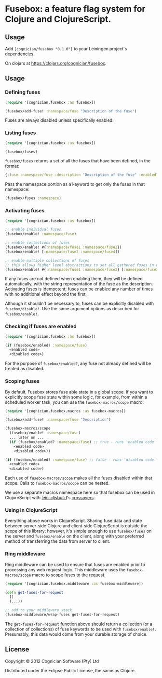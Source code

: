 # Fusebox: a feature flag system for Clojure and ClojureScript.

## Usage

Add `[cognician/fusebox "0.1.0"]` to your Leiningen project's dependencies.

On clojars at <https://clojars.org/cognician/fusebox>.

## Usage

### Defining fuses

```clojure
(require '[cognician.fusebox :as fusebox])

(fusebox/add-fuse! :namespace/fuse "Description of the fuse")
```

Fuses are always disabled unless specifically enabled.

### Listing fuses

```clojure
(require '[cognician.fusebox :as fusebox])

(fusebox/fuses)
```

`fusebox/fuses` returns a set of all the fuses that have been defined, in the format:

```clojure
{:fuse :namespace/fuse :description "Description of the fuse" :enabled? <true|false>}
```

Pass the namespace portion as a keyword to get only the fuses in that namespace:

```clojure
(fusebox/fuses :namespace)
```

### Activating fuses

```clojure
(require '[cognician.fusebox :as fusebox])

;; enable individual fuses
(fusebox/enable! :namespace/fuse)

;; enable collections of fuses
(fusebox/enable! #{:namespace/fuse1 :namespace/fuse2})
(fusebox/enable! [:namespace/fuse3 :namespace/fuse4])

;; enable multiple collections of fuses
;; this allows higher level abstractions to set all gathered fuses in one go
(fusebox/enable! #{:namespace/fuse1 :namespace/fuse2} [:namespace/fuse3 :namespace/fuse4])
```

If any fuses are not defined when enabling them, they will be defined automatically, with the string representation of the fuse as the description. Activating fuses is idempotent; fuses can be enabled any number of times with no additional effect beyond the first.

Although it shouldn't be necessary to, fuses can be explicitly disabled with `fusebox/disable!`. Use the same argument options as described for `fusebox/enable!`.

### Checking if fuses are enabled

```clojure
(require '[cognician.fusebox :as fusebox])

(if (fusebox/enabled? :namespace/fuse)
  <enabled code>
  <disabled code>)
```

For the purpose of `fusebox/enabled?`, any fuse not already defined will be treated as disabled.

### Scoping fuses

By default, Fusebox stores fuse able state in a global scope. If you want to explicitly scope fuse state within some logic, for example, from within a scheduled worker task, you can use the `fusebox-macros/scope` macro:

```clojure
(require '[cognician.fusebox.macros :as fusebox-macros])

(fusebox/add-fuse! :namespace/fuse "Description")

(fusebox-macros/scope
  (fusebox/enable! :namespace/fuse)
  ... later on ...
  (if (fusebox/enabled? :namespace/fuse) ;; true - runs 'enabled code'
    <enabled code>
    <disabled code>))

(if (fusebox/enabled? :namespace/fuse) ;; false - runs 'disabled code'
  <enabled code>
  <disabled code>)
```

Each use of `fusebox-macros/scope` makes all the fuses disabled within that scope. Calls to `fusebox-macros/scope` can be nested.

We use a separate macros namespace here so that fusebox can be used in ClojureScript with [lein-cljsbuild](https://github.com/emezeske/lein-cljsbuild)'s [crossovers](https://github.com/emezeske/lein-cljsbuild/blob/master/doc/CROSSOVERS.md).

### Using in ClojureScript

Everything above works in ClojureScript. Sharing fuse data and state between server-side Clojure and client-side ClojureScript is outside the scope of this library; however, it's simple enough to use `fusebox/fuses` on the server and `fusebox/enable` on the client, along with your preferred method of transferring the data from server to client.

### Ring middleware

Ring middleware can be used to ensure that fuses are enabled prior to processing any web request logic. This middleware uses the `fusebox-macros/scope` macro to scope fuses to the request.

```clojure
(require '[cognician.fusebox.middleware :as fusebox-middleware])

(defn get-fuses-for-request
  []
  (...))

;; add to your middleware stack
(fusebox-middleware/wrap-fuses get-fuses-for-request)
```

The `get-fuses-for-request` function above should return a collection (or a collection of collections) of fuse keywords to be used with `fusebox/enable!`. Presumably, this data would come from your durable storage of choice.

## License

Copyright © 2012 Cognician Software (Pty) Ltd

Distributed under the Eclipse Public License, the same as Clojure.
